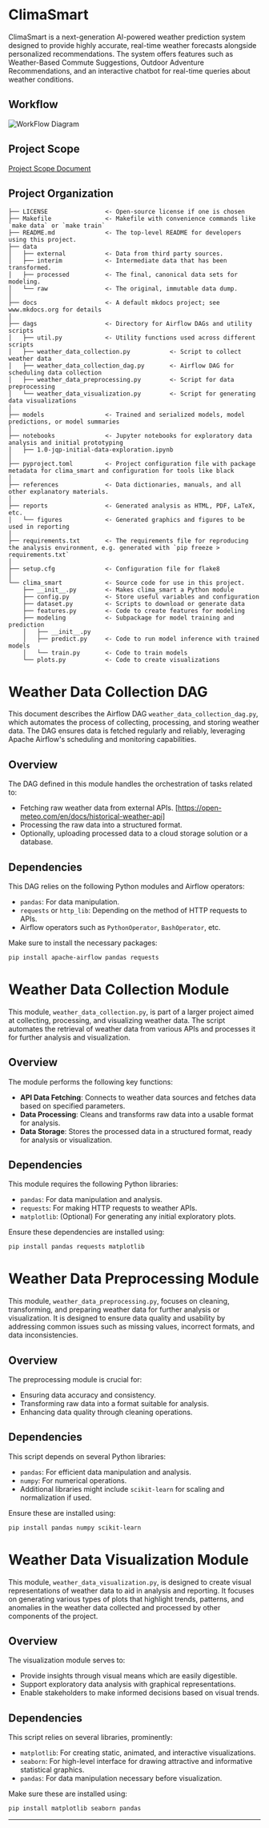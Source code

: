 # ClimaSmart


ClimaSmart is a next-generation AI-powered weather prediction system designed to provide highly accurate, real-time weather forecasts alongside personalized recommendations. The system offers features such as Weather-Based Commute Suggestions, Outdoor Adventure Recommendations, and an interactive chatbot for real-time queries about weather conditions.

## Workflow
![WorkFlow Diagram](reports/figures/Worflow.png)

## Project Scope
[Project Scope Document](reports/Project_Scoping_Group_8.pdf)

## Project Organization

```
├── LICENSE                <- Open-source license if one is chosen
├── Makefile               <- Makefile with convenience commands like `make data` or `make train`
├── README.md              <- The top-level README for developers using this project.
├── data
│   ├── external           <- Data from third party sources.
│   ├── interim            <- Intermediate data that has been transformed.
│   ├── processed          <- The final, canonical data sets for modeling.
│   └── raw                <- The original, immutable data dump.
│
├── docs                   <- A default mkdocs project; see www.mkdocs.org for details
│
├── dags                   <- Directory for Airflow DAGs and utility scripts
│   ├── util.py            <- Utility functions used across different scripts
│   ├── weather_data_collection.py           <- Script to collect weather data
│   ├── weather_data_collection_dag.py       <- Airflow DAG for scheduling data collection
│   ├── weather_data_preprocessing.py        <- Script for data preprocessing
│   └── weather_data_visualization.py        <- Script for generating data visualizations
│
├── models                 <- Trained and serialized models, model predictions, or model summaries
│
├── notebooks              <- Jupyter notebooks for exploratory data analysis and initial prototyping
│   ├── 1.0-jqp-initial-data-exploration.ipynb
│
├── pyproject.toml         <- Project configuration file with package metadata for clima_smart and configuration for tools like black
│
├── references             <- Data dictionaries, manuals, and all other explanatory materials.
│
├── reports                <- Generated analysis as HTML, PDF, LaTeX, etc.
│   └── figures            <- Generated graphics and figures to be used in reporting
│
├── requirements.txt       <- The requirements file for reproducing the analysis environment, e.g. generated with `pip freeze > requirements.txt`
│
├── setup.cfg              <- Configuration file for flake8
│
└── clima_smart            <- Source code for use in this project.
    ├── __init__.py        <- Makes clima_smart a Python module
    ├── config.py          <- Store useful variables and configuration
    ├── dataset.py         <- Scripts to download or generate data
    ├── features.py        <- Code to create features for modeling
    ├── modeling           <- Subpackage for model training and prediction
    │   ├── __init__.py
    │   ├── predict.py     <- Code to run model inference with trained models          
    │   └── train.py       <- Code to train models
    └── plots.py           <- Code to create visualizations
```

# Weather Data Collection DAG

This document describes the Airflow DAG `weather_data_collection_dag.py`, which automates the process of collecting, processing, and storing weather data. The DAG ensures data is fetched regularly and reliably, leveraging Apache Airflow's scheduling and monitoring capabilities.

## Overview

The DAG defined in this module handles the orchestration of tasks related to:
- Fetching raw weather data from external APIs. [https://open-meteo.com/en/docs/historical-weather-api]
- Processing the raw data into a structured format.
- Optionally, uploading processed data to a cloud storage solution or a database.

## Dependencies

This DAG relies on the following Python modules and Airflow operators:

- `pandas`: For data manipulation.
- `requests` or `http_lib`: Depending on the method of HTTP requests to APIs.
- Airflow operators such as `PythonOperator`, `BashOperator`, etc.

Make sure to install the necessary packages:

```bash
pip install apache-airflow pandas requests
```

# Weather Data Collection Module

This module, `weather_data_collection.py`, is part of a larger project aimed at collecting, processing, and visualizing weather data. The script automates the retrieval of weather data from various APIs and processes it for further analysis and visualization.

## Overview

The module performs the following key functions:

- **API Data Fetching**: Connects to weather data sources and fetches data based on specified parameters.
- **Data Processing**: Cleans and transforms raw data into a usable format for analysis.
- **Data Storage**: Stores the processed data in a structured format, ready for analysis or visualization.

## Dependencies

This module requires the following Python libraries:

- `pandas`: For data manipulation and analysis.
- `requests`: For making HTTP requests to weather APIs.
- `matplotlib`: (Optional) For generating any initial exploratory plots.

Ensure these dependencies are installed using:

```bash
pip install pandas requests matplotlib
```

# Weather Data Preprocessing Module

This module, `weather_data_preprocessing.py`, focuses on cleaning, transforming, and preparing weather data for further analysis or visualization. It is designed to ensure data quality and usability by addressing common issues such as missing values, incorrect formats, and data inconsistencies.

## Overview

The preprocessing module is crucial for:
- Ensuring data accuracy and consistency.
- Transforming raw data into a format suitable for analysis.
- Enhancing data quality through cleaning operations.

## Dependencies

This script depends on several Python libraries:

- `pandas`: For efficient data manipulation and analysis.
- `numpy`: For numerical operations.
- Additional libraries might include `scikit-learn` for scaling and normalization if used.

Ensure these are installed using:

```bash
pip install pandas numpy scikit-learn
```

# Weather Data Visualization Module

This module, `weather_data_visualization.py`, is designed to create visual representations of weather data to aid in analysis and reporting. It focuses on generating various types of plots that highlight trends, patterns, and anomalies in the weather data collected and processed by other components of the project.

## Overview

The visualization module serves to:
- Provide insights through visual means which are easily digestible.
- Support exploratory data analysis with graphical representations.
- Enable stakeholders to make informed decisions based on visual trends.

## Dependencies

This script relies on several libraries, prominently:

- `matplotlib`: For creating static, animated, and interactive visualizations.
- `seaborn`: For high-level interface for drawing attractive and informative statistical graphics.
- `pandas`: For data manipulation necessary before visualization.

Make sure these are installed using:

```bash
pip install matplotlib seaborn pandas
```

--------

